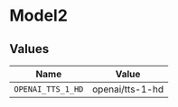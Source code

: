 # Model2


## Values

| Name              | Value             |
| ----------------- | ----------------- |
| `OPENAI_TTS_1_HD` | openai/tts-1-hd   |